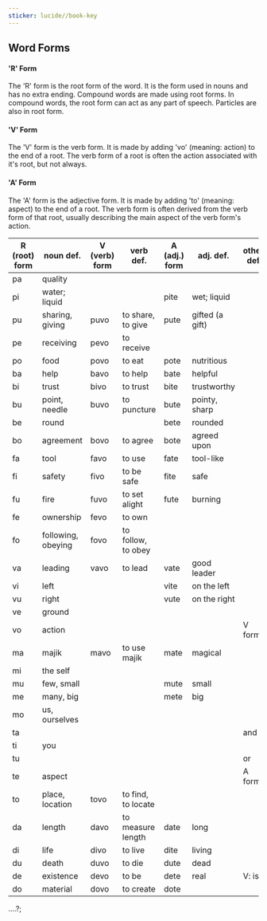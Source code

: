 ```yaml
---
sticker: lucide//book-key
---
```

## Word Forms
#### 'R' Form
The 'R' form is the root form of the word. It is the form used in nouns and has no extra ending. Compound words are made using root forms. In compound words, the root form can act as any part of speech. Particles are also in root form.
#### 'V' Form
The 'V' form is the verb form. It is made by adding 'vo' (meaning: action) to the end of a root. The verb form of a root is often the action associated with it's root, but not always.
#### 'A' Form
The 'A' form is the adjective form. It is made by adding 'to' (meaning: aspect) to the end of a root. The verb form is often derived from the verb form of that root, usually describing the main aspect of the verb form's action.





| R (root) form | noun def.          | V (verb) form | verb def.          | A (adj.) form | adj. def.       | other def |
| ------------- | ------------------ | ------------- | ------------------ | ------------- | --------------- | --------- |
| pa            | quality            |               |                    |               |                 |           |
| pi            | water; liquid      |               |                    | pite          | wet; liquid     |           |
| pu            | sharing, giving    | puvo          | to share, to give  | pute          | gifted (a gift) |           |
| pe            | receiving          | pevo          | to receive         |               |                 |           |
| po            | food               | povo          | to eat             | pote          | nutritious      |           |
| ba            | help               | bavo          | to help            | bate          | helpful         |           |
| bi            | trust              | bivo          | to trust           | bite          | trustworthy     |           |
| bu            | point, needle      | buvo          | to puncture        | bute          | pointy, sharp   |           |
| be            | round              |               |                    | bete          | rounded         |           |
| bo            | agreement          | bovo          | to agree           | bote          | agreed upon     |           |
| fa            | tool               | favo          | to use             | fate          | tool-like       |           |
| fi            | safety             | fivo          | to be safe         | fite          | safe            |           |
| fu            | fire               | fuvo          | to set alight      | fute          | burning         |           |
| fe            | ownership          | fevo          | to own             |               |                 |           |
| fo            | following, obeying | fovo          | to follow, to obey |               |                 |           |
| va            | leading            | vavo          | to lead            | vate          | good leader     |           |
| vi            | left               |               |                    | vite          | on the left     |           |
| vu            | right              |               |                    | vute          | on the right    |           |
| ve            | ground             |               |                    |               |                 |           |
| vo            | action             |               |                    |               |                 | V form    |
| ma            | majik              | mavo          | to use majik       | mate          | magical         |           |
| mi            | the self           |               |                    |               |                 |           |
| mu            | few, small         |               |                    | mute          | small           |           |
| me            | many, big          |               |                    | mete          | big             |           |
| mo            | us, ourselves      |               |                    |               |                 |           |
| ta            |                    |               |                    |               |                 | and       |
| ti            | you                |               |                    |               |                 |           |
| tu            |                    |               |                    |               |                 | or        |
| te            | aspect             |               |                    |               |                 | A form    |
| to            | place, location    | tovo          | to find, to locate |               |                 |           |
| da            | length             | davo          | to measure length  | date          | long            |           |
| di            | life               | divo          | to live            | dite          | living          |           |
| du            | death              | duvo          | to die             | dute          | dead            |           |
| de            | existence          | devo          | to be              | dete          | real            | V: is     |
| do            | material           | dovo          | to create          | dote          |                 |           |




....?;